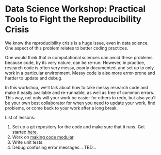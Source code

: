 
# Data Science Workshop: Practical Tools to Fight the Reproducibility Crisis 

We know the reproducibility crisis is a huge issue, even in data science. One aspect of this problem relates to better coding practices.

One would think that in computational sciences can avoid these problems because code, by its very nature, can be re-run. However, in practice, research code is often very messy, poorly documented, and set up to only work in a particular environment. Messy code is also more error-prone and harder to update and debug. 

In this workshop, we'll talk about how to take messy research code and make it easily available and re-runnable, as well as free of common errors. This way, not only will your work be easier for others to redo, but also you'll be your own best collaborator for when you need to update your work, find problems, or come back to your work after a long break.

List of lessons:
1. Set up a git repository for the code and make sure that it runs. Get started [here]("setting_up_your_code.md"). 
2. Work on [making code modular]("modular_code.Rmd").
3. Write unit tests.
4. Debug confusing error messages...
TBD...